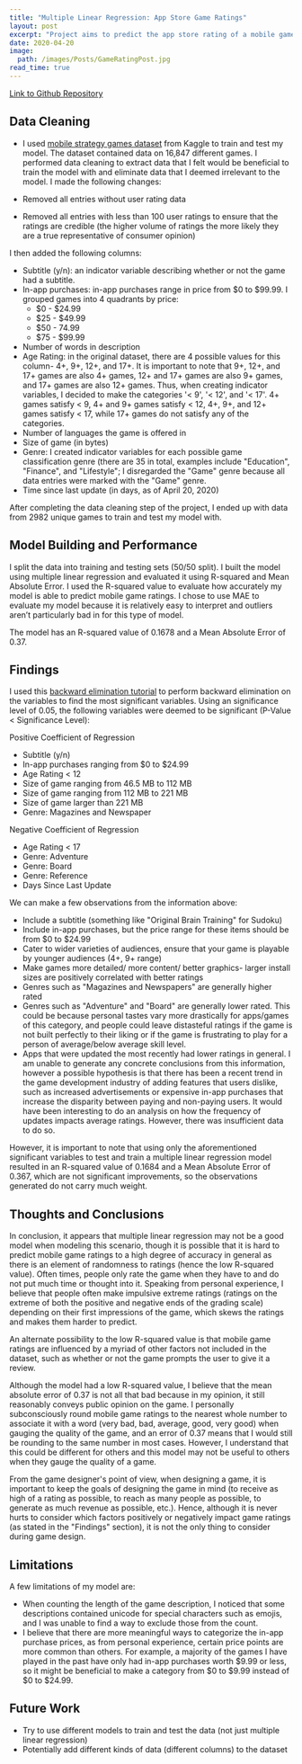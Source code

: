 ```yaml
---
title: "Multiple Linear Regression: App Store Game Ratings"
layout: post
excerpt: "Project aims to predict the app store rating of a mobile game using multiple linear regression, considering factors such as game size, genre, and price."
date: 2020-04-20
image:
  path: /images/Posts/GameRatingPost.jpg
read_time: true
---
```


[Link to Github Repository](https://github.com/ryanwonghc/regression-mobile-games)

## Data Cleaning
* I used [mobile strategy games dataset](https://www.kaggle.com/tristan581/17k-apple-app-store-strategy-games) from Kaggle to train and test my model. The dataset contained data on 16,847 different games. I performed data cleaning to extract data that I felt would be beneficial to train the model with and eliminate data that I deemed irrelevant to the model. I made the following changes:

* Removed all entries without user rating data
* Removed all entries with less than 100 user ratings to ensure that the ratings are credible (the higher volume of ratings the more likely they are a true representative of consumer opinion)

I then added the following columns:

* Subtitle (y/n): an indicator variable describing whether or not the game had a subtitle.
* In-app purchases: in-app purchases range in price from $0 to $99.99. I grouped games into 4 quadrants by price:
  * $0 - $24.99
  * $25 - $49.99
  * $50 - 74.99
  * $75 - $99.99
* Number of words in description
* Age Rating: in the original dataset, there are 4 possible values for this column- 4+, 9+, 12+, and 17+. It is important to note that 9+, 12+, and 17+ games are also 4+ games, 12+ and 17+ games are also 9+ games, and 17+ games are also 12+ games. Thus, when creating indicator variables, I decided to make the categories '< 9', '< 12', and '< 17'. 4+ games satisfy < 9, 4+ and 9+ games satisfy < 12, 4+, 9+, and 12+ games satisfy < 17, while 17+ games do not satisfy any of the categories.
* Number of languages the game is offered in
* Size of game (in bytes)
* Genre: I created indicator variables for each possible game classification genre (there are 35 in total, examples include "Education", "Finance", and "Lifestyle"; I disregarded the "Game" genre because all data entries were marked with the "Game" genre.
* Time since last update (in days, as of April 20, 2020)

After completing the data cleaning step of the project, I ended up with data from 2982 unique games to train and test my model with.

## Model Building and Performance
I split the data into training and testing sets (50/50 split). I built the model using multiple linear regression and evaluated it using R-squared and Mean Absolute Error. I used the R-squared value to evaluate how accurately my model is able to predict mobile game ratings. I chose to use MAE to evaluate my model because it is relatively easy to interpret and outliers aren’t particularly bad in for this type of model.

The model has an R-squared value of 0.1678 and a Mean Absolute Error of 0.37.

## Findings
I used this [backward elimination tutorial](https://medium.com/@mayankshah_85820/machine-learning-feature-selection-with-backward-elimination-955894654026) to perform backward elimination on the variables to find the most significant variables. Using an significance level of 0.05, the following variables were deemed to be significant (P-Value < Significance Level):

Positive Coefficient of Regression
* Subtitle (y/n)
* In-app purchases ranging from $0 to $24.99
* Age Rating < 12
* Size of game ranging from 46.5 MB to 112 MB
* Size of game ranging from 112 MB to 221 MB
* Size of game larger than 221 MB
* Genre: Magazines and Newspaper

Negative Coefficient of Regression
* Age Rating < 17
* Genre: Adventure
* Genre: Board
* Genre: Reference
* Days Since Last Update

We can make a few observations from the information above:
* Include a subtitle (something like "Original Brain Training" for Sudoku)
* Include in-app purchases, but the price range for these items should be from $0 to $24.99
* Cater to wider varieties of audiences, ensure that your game is playable by younger audiences (4+, 9+ range)
* Make games more detailed/ more content/ better graphics- larger install sizes are positively correlated with better ratings
* Genres such as "Magazines and Newspapers" are generally higher rated
* Genres such as "Adventure" and "Board" are generally lower rated. This could be because personal tastes vary more drastically for apps/games of this category, and people could leave distasteful ratings if the game is not built perfectly to their liking or if the game is frustrating to play for a person of average/below average skill level.
* Apps that were updated the most recently had lower ratings in general. I am unable to generate any concrete conclusions from this information, however a possible hypothesis is that there has been a recent trend in the game development industry of adding features that users dislike, such as increased advertisements or expensive in-app purchases that increase the disparity between paying and non-paying users. It would have been interesting to do an analysis on how the frequency of updates impacts average ratings. However, there was insufficient data to do so.

However, it is important to note that using only the aforementioned significant variables to test and train a multiple linear regression model resulted in an R-squared value of 0.1684 and a Mean Absolute Error of 0.367, which are not significant improvements, so the observations generated do not carry much weight.

## Thoughts and Conclusions
In conclusion, it appears that multiple linear regression may not be a good model when modeling this scenario, though it is possible that it is hard to predict mobile game ratings to a high degree of accuracy in general as there is an element of randomness to ratings (hence the low R-squared value). Often times, people only rate the game when they have to and do not put much time or thought into it. Speaking from personal experience, I believe that people often make impulsive extreme ratings (ratings on the extreme of both the positive and negative ends of the grading scale) depending on their first impressions of the game, which skews the ratings and makes them harder to predict.

An alternate possibility to the low R-squared value is that mobile game ratings are influenced by a myriad of other factors not included in the dataset, such as whether or not the game prompts the user to give it a review.

Although the model had a low R-squared value, I believe that the mean absolute error of 0.37 is not all that bad because in my opinion, it still reasonably conveys public opinion on the game. I personally subconsciously round mobile game ratings to the nearest whole number to associate it with a word (very bad, bad, average, good, very good) when gauging the quality of the game, and an error of 0.37 means that I would still be rounding to the same number in most cases. However, I understand that this could be different for others and this model may not be useful to others when they gauge the quality of a game.

From the game designer's point of view, when designing a game, it is important to keep the goals of designing the game in mind (to receive as high of a rating as possible, to reach as many people as possible, to generate as much revenue as possible, etc.). Hence, although it is never hurts to consider which factors positively or negatively impact game ratings (as stated in the "Findings" section), it is not the only thing to consider during game design.

## Limitations
A few limitations of my model are:
* When counting the length of the game description, I noticed that some descriptions contained unicode for special characters such as emojis, and I was unable to find a way to exclude those from the count.
* I believe that there are more meaningful ways to categorize the in-app purchase prices, as from personal experience, certain price points are more common than others. For example, a majority of the games I have played in the past have only had in-app purchases worth $9.99 or less, so it might be beneficial to make a category from $0 to $9.99 instead of $0 to $24.99.

## Future Work
* Try to use different models to train and test the data (not just multiple linear regression)
* Potentially add different kinds of data (different columns) to the dataset

